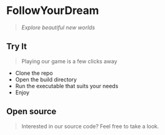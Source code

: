 # FollowYourDream
> _Explore beautiful new worlds_

## Try It
> Playing our game is a few clicks away

- Clone the repo
- Open the build directory
- Run the executable that suits your needs
- Enjoy

## Open source
> Interested in our source code? Feel free to take a look.
